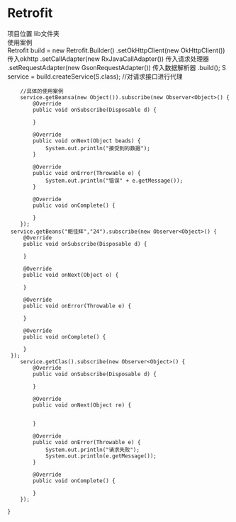 #  Retrofit
项目位置 lib文件夹  
使用案例  
 Retrofit build = new Retrofit.Builder()
                .setOkHttpClient(new OkHttpClient())         传入okhttp
                .setCallAdapter(new RxJavaCallAdapter())     传入请求处理器
                .setRequestAdapter(new GsonRequestAdapter()) 传入数据解析器
                .build();
        S service = build.createService(S.class);    //对请求接口进行代理
        
        //具体的使用案例
        service.getBeansa(new Object()).subscribe(new Observer<Object>() {
            @Override
            public void onSubscribe(Disposable d) {

            }

            @Override
            public void onNext(Object beads) {
                System.out.println("接受到的数据");
            }

            @Override
            public void onError(Throwable e) {
                System.out.println("错误" + e.getMessage());
            }

            @Override
            public void onComplete() {

            }
        });
     service.getBeans("鲍佳辉","24").subscribe(new Observer<Object>() {
         @Override
         public void onSubscribe(Disposable d) {

         }

         @Override
         public void onNext(Object o) {

         }

         @Override
         public void onError(Throwable e) {

         }

         @Override
         public void onComplete() {

         }
     });
        service.getClas().subscribe(new Observer<Object>() {
            @Override
            public void onSubscribe(Disposable d) {

            }

            @Override
            public void onNext(Object re) {


            }

            @Override
            public void onError(Throwable e) {
                System.out.println("请求失败");
                System.out.println(e.getMessage());
            }

            @Override
            public void onComplete() {

            }
        });

    }
